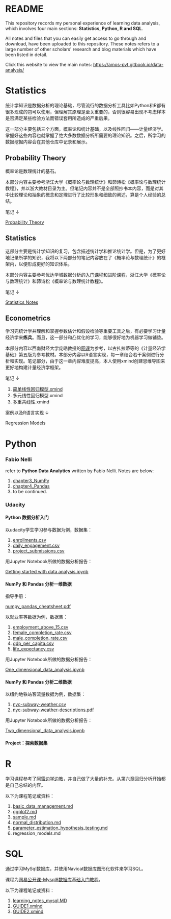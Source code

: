 # README

This repository records my personal experience of learning data analysis, which involves four main sections: **Statistics, Python, R and SQL**. 

All notes and files that you can easily get access to go through and download, have been uploaded to this repository. These notes refers to a large number of other scholars' research and blog materials which have been listed in detail.

Click this website to view the main notes: https://amos-pvt.gitbook.io/data-analysis/



# Statistics

统计学知识是数据分析的理论基础，尽管流行的数据分析工具比如Python和R都有很多现成的包可以使用，但理解其原理是至关重要的，否则很容易出现不考虑样本是否满足某些检验方法而错误套用所造成的严重后果。

这一部分主要包括三个方面，概率论和统计基础，以及线性回归——计量经济学。掌握好这些内容也就掌握了绝大多数数据分析所需要的理论知识。之后，所学习的数据挖掘内容会在其他仓库中记录和展示。

## Probability Theory

概率论是数理统计的基石。

本部分内容主要参考浙江大学《概率论与数理统计》和茆诗松《概率论与数理统计教程》，并以浙大教材目录为主。但笔记内容并不是全部照抄书本内容，而是对其中比较理论和抽象的概念和定理进行了比较形象和细致的阐述，算是个人经验的总结。

笔记 ↓

[Probability Theory](https://github.com/agoclover/data-analysis/blob/master/statistics/Probability_Theory.md)

## Statistics

这部分主要是统计学知识的复习，包含描述统计学和推论统计学。但是，为了更好地记录所学的知识，我将以下两部分的笔记内容放在了《概率论与数理统计》的框架内，以便形成更好的知识体系。

本部分内容主要参考优达学城数据分析的[入门课程](https://mubu.com/doc/2nOkGMljsl)和[进阶课程](https://mubu.com/doc/3rir3GN6Ll)，浙江大学《概率论与数理统计》和茆诗松《概率论与数理统计教程》。

笔记 ↓

[Statistics Notes](https://github.com/agoclover/data-analysis/blob/master/statistics/Statistics_Notes.md)

## Econometrics

学习完统计学并理解和掌握参数估计和假设检验等重要工具之后，有必要学习计量经济学来**练兵**。而且，这一部分和凸优化的学习，能够很好地为机器学习做铺垫。

本部分内容以西南财经大学庞皓教授的[网课](https://www.bilibili.com/video/av16155564)为参考，以古扎拉蒂等的《计量经济学基础》第五版为参考教材。本部分内容以R语言实现，每一章结合若干案例进行分析和实现。笔记部分，由于这一章内容难度提高，本人使用xmind创建思维导图来更好地构建计量经济学框架。

笔记 ↓

1. [简单线性回归模型.xmind](https://github.com/agoclover/data-analysis/blob/master/statistics/2%E7%AE%80%E5%8D%95%E7%BA%BF%E6%80%A7%E5%9B%9E%E5%BD%92%E6%A8%A1%E5%9E%8B.xmind)
2. 多元线性回归模型.xmind
3. 多重共线性.xmind

案例以及R语言实现 ↓

Regression Models



# Python

### Fabio Nelli

refer to **Python Data Analytics** written by Fabio Nelli. Notes are below:

1. [chapter3\_NumPy](https://github.com/agoclover/data-analysis/blob/master/python/notes_chapter3_numpy.md)
2. [chapter4\_Pandas](https://github.com/agoclover/data-analysis/blob/master/python/notes_chapter4_pandas.md)
3. to be continued.

### Udacity

#### Python 数据分析入门

以udacity学生学习参与数据为例，数据集：

1. [enrollments.csv](https://github.com/agoclover/data-analysis/blob/master/python/enrollments.csv)
2. [daily\_engagement.csv](https://github.com/agoclover/data-analysis/blob/master/python/daily_engagement.csv)
3. [project\_submissions.csv](https://github.com/agoclover/data-analysis/blob/master/python/project_submissions.csv)

用Jupyter Notebook所做的数据分析报告：

[Getting started with data analysis.ipynb](https://github.com/agoclover/data-analysis/blob/master/python/Getting%20started%20with%20data%20analysis.ipynb)

#### NumPy 和 Pandas 分析一维数据

指导手册：

[numpy\_pandas\_cheatsheet.pdf](https://github.com/agoclover/data-analysis/blob/master/python/numpy_pandas_cheatsheet.pdf)

以就业率等数据为例，数据集：

1. [employment\_above\_15.csv](https://github.com/agoclover/data-analysis/blob/master/python/employment_above_15.csv)
2. [female\_completion\_rate.csv](https://github.com/agoclover/data-analysis/blob/master/python/female_completion_rate.csv)
3. [male\_completion\_rate.csv](https://github.com/agoclover/data-analysis/blob/master/python/male_completion_rate.csv)
4. [gdp\_per\_capita.csv](https://github.com/agoclover/data-analysis/blob/master/python/gdp_per_capita.csv)
5. [life\_expectancy.csv](https://github.com/agoclover/data-analysis/blob/master/python/life_expectancy.csv)

用Jupyter Notebook所做的数据分析报告：

[One\_dimensional\_data\_analysis.ipynb](https://github.com/agoclover/data-analysis/blob/master/python/One_dimensional_data_analysis.ipynb)

#### NumPy 和 Pandas 分析二维数据

以纽约地铁站客流量数据为例，数据集：

1. [nyc-subway-weather.csv](https://github.com/agoclover/data-analysis/blob/master/python/nyc-subway-weather.csv)
2. [nyc-subway-weather-descriptions.pdf](https://github.com/agoclover/data-analysis/blob/master/python/nyc-subway-weather-descriptions.pdf)

用Jupyter Notebook所做的数据分析报告：

[Two\_dimensional\_data\_analysis.ipynb](https://github.com/agoclover/data-analysis/blob/master/python/Two_dimensional_data_analysis.ipynb)

#### Project：探索数据集



# R

学习课程参考了[阿雷边学边教](https://www.bilibili.com/video/av6268508)，并自己做了大量的补充。从第六章回归分析开始都是自己总结的内容。

以下为课程笔记或资料：

1. [basic\_data\_management.md](https://github.com/agoclover/data-analysis/blob/master/R/notes_R_basic_data_management.md) 
2. [ggplot2.md](https://github.com/agoclover/data-analysis/blob/master/R/notes_R_ggplot2.md) 
3. [sample.md](https://github.com/agoclover/data-analysis/blob/master/R/notes_R_sample.md) 
4. [normal\_distribution.md](https://github.com/agoclover/data-analysis/blob/master/R/notes_R_4_normal_distribution.md) 
5. [parameter\_estimation\_hypothesis\_testing.md](https://github.com/agoclover/data-analysis/blob/master/R/notes_R_5_parameter_estimation_hypothesis%20_testing.md)
6. regression_models.md



# SQL

通过学习MySql数据库，并使用Navicat数据库图形化软件来学习SQL。

课程为[网易公开课-Mysql8数据库基础入门教程](https://study.163.com/course/courseMain.htm?courseId=1005932016)。

以下为课程笔记或资料：

1. [learning\_notes\_mysql.MD](https://github.com/agoclover/data-analysis/blob/master/sql/learning_notes_mysql.MD)
2. [GUIDE1.xmind](https://github.com/agoclover/data-analysis/blob/master/sql/GUIDE1.xmind)
3. [GUIDE2.xmind](https://github.com/agoclover/data-analysis/blob/master/sql/GUIDE2.xmind)

